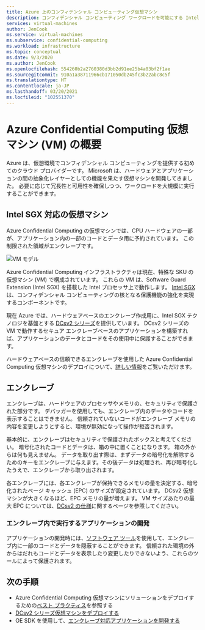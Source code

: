 ```yaml
---
title: Azure 上のコンフィデンシャル コンピューティング仮想マシン
description: コンフィデンシャル コンピューティング ワークロードを可能にする Intel SGX ハードウェアについて説明します。
services: virtual-machines
author: JenCook
ms.service: virtual-machines
ms.subservice: confidential-computing
ms.workload: infrastructure
ms.topic: conceptual
ms.date: 9/3/2020
ms.author: JenCook
ms.openlocfilehash: 554260b2a2760380d3bb2d91ee25b4a03bf2f1ae
ms.sourcegitcommit: 910a1a38711966cb171050db245fc3b22abc8c5f
ms.translationtype: HT
ms.contentlocale: ja-JP
ms.lasthandoff: 03/20/2021
ms.locfileid: "102551370"
---
```

# <a name="azure-confidential-computing-virtual-machines-vms-overview"></a>Azure Confidential Computing 仮想マシン (VM) の概要


Azure は、仮想環境でコンフィデンシャル コンピューティングを提供する初めてのクラウド プロバイダーです。 Microsoft は、ハードウェアとアプリケーションの間の抽象化レイヤーとしての機能を果たす仮想マシンを開発してきました。 必要に応じて冗長性と可用性を確保しつつ、ワークロードを大規模に実行することができます。  

## <a name="intel-sgx-enabled-virtual-machines"></a>Intel SGX 対応の仮想マシン

Azure Confidential Computing の仮想マシンでは、CPU ハードウェアの一部が、アプリケーション内の一部のコードとデータ用に予約されています。 この制限された領域がエンクレーブです。 

![VM モデル](media/overview/hardware-backed-enclave.png)

Azure Confidential Computing インフラストラクチャは現在、特殊な SKU の仮想マシン (VM) で構成されています。 これらの VM は、Software Guard Extension (Intel SGX) を搭載した Intel プロセッサ上で動作します。 [Intel SGX](https://intel.com/sgx) は、コンフィデンシャル コンピューティングの核となる保護機能の強化を実現するコンポーネントです。 

現在 Azure では、ハードウェアベースのエンクレーブ作成用に、Intel SGX テクノロジを基盤とする [DCsv2 シリーズ](../virtual-machines/dcv2-series.md)を提供しています。 DCsv2 シリーズの VM で動作するセキュア エンクレーブベースのアプリケーションを構築すれば、アプリケーションのデータとコードをその使用中に保護することができます。 

ハードウェアベースの信頼できるエンクレーブを使用した Azure Confidential Computing 仮想マシンのデプロイについて、[詳しい情報](virtual-machine-solutions.md)をご覧いただけます。

## <a name="enclaves"></a>エンクレーブ

エンクレーブは、ハードウェアのプロセッサやメモリの、セキュリティで保護された部分です。 デバッガーを使用しても、エンクレーブ内のデータやコードを表示することはできません。 信頼されていないコードがエンクレーブ メモリの内容を変更しようとすると、環境が無効になって操作が拒否されます。

基本的に、エンクレーブはセキュリティで保護されたボックスと考えてください。 暗号化されたコードとデータは、箱の中に置くことになります。 箱の外からは何も見えません。 データを取り出す際は、まずデータの暗号化を解除するためのキーをエンクレーブに与えます。その後データは処理され、再び暗号化したうえで、エンクレーブから取り出されます。

各エンクレーブには、各エンクレーブが保持できるメモリの量を決定する、暗号化されたページ キャッシュ (EPC) のサイズが設定されています。 DCsv2 仮想マシンが大きくなるほど、EPC メモリの量が増えます。 VM サイズあたりの最大 EPC については、[DCsv2 の仕様](../virtual-machines/dcv2-series.md)に関するページを参照してください。



### <a name="developing-applications-to-run-inside-enclaves"></a>エンクレーブ内で実行するアプリケーションの開発
アプリケーションの開発時には、[ソフトウェア ツール](application-development.md)を使用して、エンクレーブ内に一部のコードとデータを隠蔽することができます。 信頼された環境の外からはだれもコードとデータを表示したり変更したりできないよう、これらのツールによって保護されます。 

## <a name="next-steps"></a>次の手順
- Azure Confidential Computing 仮想マシンにソリューションをデプロイするための[ベスト プラクティス](virtual-machine-solutions.md)を参照する
- [DCsv2 シリーズ仮想マシンをデプロイする](quick-create-portal.md)
- OE SDK を使用して、[エンクレーブ対応アプリケーションを開発する](application-development.md)